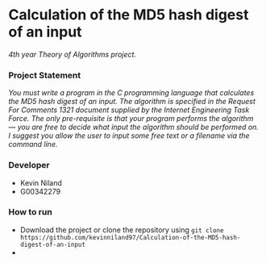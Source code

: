 # Calculation of the MD5 hash digest of an input
 _4th year Theory of Algorithms project._

 ### Project Statement
 _You must write a program in the C programming language that calculates the MD5 hash digest of an input. The algorithm is specified in the
 Request For Comments 1321 document supplied by the Internet Engineering Task Force. The only pre-requisite is that your program performs
 the algorithm — you are free to decide what input the algorithm should be performed on. I suggest you allow the user to input some free
 text or a filename via the command line._
 
  ### Developer
* Kevin Niland
* G00342279

### How to run
* Download the project or clone the repository using `git clone https://github.com/kevinniland97/Calculation-of-the-MD5-hash-digest-of-an-input`
*
